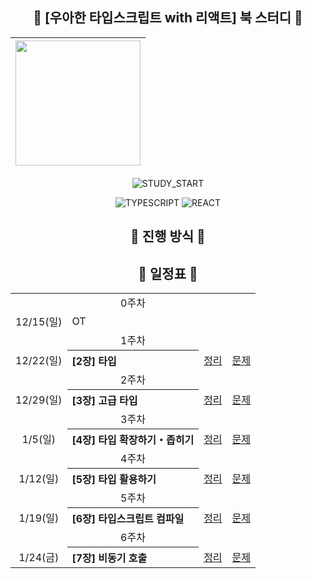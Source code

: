 <div align="center">

## 📘 [우아한 타입스크립트 with 리액트] 북 스터디 📘

| <img src="https://github.com/user-attachments/assets/105c07c7-2248-4a54-984b-cf41902d2638" width="200"> |
| ------------------------------------------------------ |

![STUDY_START](https://img.shields.io/badge/START-2024--12--15-blue)

<img alt="TYPESCRIPT" src="https://img.shields.io/badge/TYPESCRIPT-3178C6?style=flat&logo=Typescript&logoColor=white" />
<img alt="REACT" src="https://img.shields.io/badge/REACT-61DAFB?style=flat&logo=React&logoColor=black" />

<br />

## 📣 진행 방식 📣


## 📅 일정표 📅
<table>
<tbody>
<tr>
<td align="center" colspan="5">0주차</td>
</tr>
<tr>
<td align="center">12/15(일)</td>
<td colspan="4">OT</td>
</tr>
<tr>
<td align="center" colspan="5">1주차</td>
</tr>
<tr>
<td align="center">12/22(일)</td>
<th align="left">[2장] 타입</th>
<td><a href="">정리</a></td>
<td><a href="">문제</a></td>
</tr>
<tr>
<td align="center" colspan="5">2주차</td>
</tr>
<tr>
<td align="center">12/29(일)</td>
<th align="left">[3장] 고급 타입</th>
<td><a href="">정리</a></td>
<td><a href="">문제</a></td>
</tr>
  
<td align="center" colspan="5">3주차</td>
</tr>
<tr>
<td align="center">1/5(일)</td>
<th align="left">[4장] 타입 확장하기・좁히기</th>
<td><a href="">정리</a></td>
<td><a href="">문제</a></td>
</tr>

<td align="center" colspan="5">4주차</td>
</tr>
<tr>
<td align="center">1/12(일)</td>
<th align="left">[5장] 타입 활용하기</th>
<td><a href="">정리</a></td>
<td><a href="">문제</a></td>
</tr>

<td align="center" colspan="5">5주차</td>
</tr>
<tr>
<td align="center">1/19(일)</td>
<th align="left">[6장] 타입스크립트 컴파일</th>
<td><a href="https://github.com/bookFE/woowahan-typescript/tree/main/6%EC%9E%A5">정리</a></td>
<td><a href="https://github.com/bookFE/woowahan-typescript/wiki/%5B6%EC%9E%A5%5D-%ED%83%80%EC%9E%85%EC%8A%A4%ED%81%AC%EB%A6%BD%ED%8A%B8-%EC%BB%B4%ED%8C%8C%EC%9D%BC">문제</a></td>

</tr>
<td align="center" colspan="5">6주차</td>
</tr>
<tr>
<td align="center">1/24(금)</td>
<th align="left">[7장] 비동기 호출</th>
<td><a href="">정리</a></td>
<td><a href="">문제</a></td>
</tr>
</tbody>
</table>
